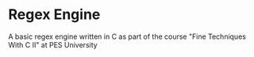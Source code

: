# Regex Engine

A basic regex engine written in C as part of the course "Fine Techniques With C II" at PES University
